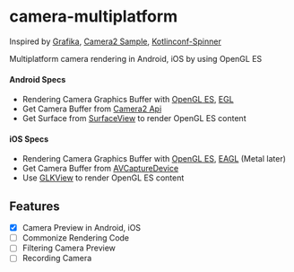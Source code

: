 # camera-multiplatform

Inspired by [Grafika](https://github.com/google/grafika), [Camera2 Sample](https://github.com/android/camera-samples/tree/main/Camera2Video), [Kotlinconf-Spinner](https://github.com/Kotlin/kotlinconf-spinner)

Multiplatform camera rendering in Android, iOS by using OpenGL ES

#### Android Specs
- Rendering Camera Graphics Buffer with [OpenGL ES](https://developer.android.com/guide/topics/graphics/opengl?hl=ko), [EGL](https://www.khronos.org/egl)
- Get Camera Buffer from [Camera2 Api](https://developer.android.com/training/camera2)
- Get Surface from [SurfaceView](https://developer.android.com/reference/android/view/SurfaceView?hl=ko) to render OpenGL ES content

#### iOS Specs
- Rendering Camera Graphics Buffer with [OpenGL ES](https://developer.apple.com/documentation/opengles), [EAGL](https://developer.apple.com/documentation/opengles/eaglcontext) (Metal later)
- Get Camera Buffer from [AVCaptureDevice](https://developer.apple.com/documentation/avfoundation/avcapturedevice)
- Use [GLKView](https://developer.apple.com/documentation/glkit/glkview) to render OpenGL ES content

## Features
- [x] Camera Preview in Android, iOS
- [ ] Commonize Rendering Code
- [ ] Filtering Camera Preview
- [ ] Recording Camera
